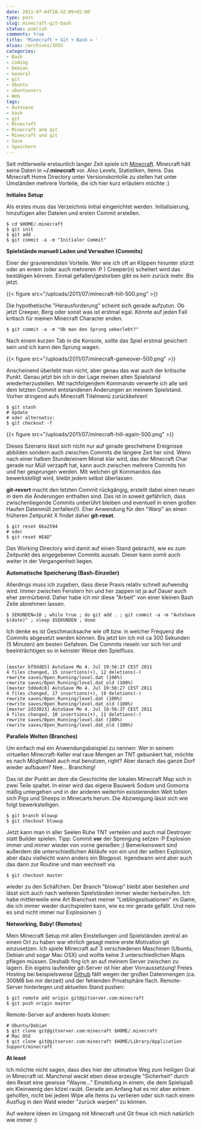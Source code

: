 ```yaml
---
date: 2011-07-04T20:42:09+02:00
type: post
slug: minecraft-git-bash
status: publish
comments: true
title: 'Minecraft + Git + Bash = '
alias: /archives/1693
categories:
- Bash
- Coding
- Debian
- General
- git
- Ubuntu
- ubuntuusers
- Web
tags:
- Autosave
- bash
- git
- Minecraft
- Minecraft and git
- Minecraft und git
- Save
- Speichern
---
```


Seit mittlerweile erstaunlich langer Zeit spiele ich [Minecraft](http://minecraft.net). Minecraft hält seine Daten in **~/.minecraft** vor. Also Levels, Statistiken, Items. Das Minecraft Home Directory unter Versionskontolle zu stellen hat unter Umständen mehrere Vorteile, die ich hier kurz erläutern möchte :)

**Initiales Setup**

Als erstes muss das Verzeichnis initial eingerichtet werden. Initialisierung, hinzufügen aller Dateien und ersten Commit erstellen.

```
$ cd $HOME/.minecraft
$ git init
$ git add .
$ git commit -a -m "Initialer Commit"
```


**Spielstände manuell Laden und Verwalten (Commits)**

Einer der gravierendsten Vorteile. Wer wie ich oft an Klippen hinunter stürzt oder an einem (oder auch mehreren :P ) Creeper(n) scheitert wird das bestätigen können. Einmal gefallen/gestorben gibt es kein zurück mehr. Bis jetzt.

{{< figure src="/uploads/2011/07/minecraft-hill-500.png" >}}

Die hypothetische "Herausforderung" scheint sich gerade aufzutun. Ob jetzt Creeper, Berg oder sonst was ist erstmal egal. Könnte auf jeden Fall kritisch für meinen Minecraft Character enden.

```
$ git commit -a -m "Ob man den Sprung ueberlebt?"
```


Nach einem kurzen Tab in die Konsole, sollte das Spiel erstmal gesichert sein und ich kann den Sprung wagen.

{{< figure src="/uploads/2011/07/minecraft-gameover-500.png" >}}

Anscheinend überlebt man nicht, aber genau das war auch der kritische Punkt. Genau jetzt bin ich in der Lage meinen alten Spielstand wiederherzustellen. Mit nachfolgendem Kommando verwerfe ich alle seit dem letzten Commit entstandenen Änderungen an meinem Spielstand. Vorher dringend aufs Minecraft Titelmenü zurückkehren!

```
$ git stash
# Update
# oder alternativ:
$ git checkout -f
```


{{< figure src="/uploads/2011/07/minecraft-hill-again-500.png" >}}

Dieses Szenario lässt sich nicht nur auf gerade geschehene Ereignisse abbilden sondern auch zwischen Commits die längere Zeit her sind. Wenn nach einer halben Stunde/einem Monat klar wird, das der Minecraft Char gerade nur Müll verzapft hat, kann auch zwischen mehrere Commits hin und her gesprungen werden. Mit welchen git Kommandos das bewerkstelligt wird, bleibt jedem selbst überlassen.

**git-revert** macht den letzten Commit rückgängig, erstellt dabei einen neuen in dem die Änderungen enthalten sind. Das ist in soweit gefährlich, dass zwischenliegende Commits unberührt bleiben und eventuell in einen großen Haufen Datenmüll zerfallen(!). Eher Anwendung für den "Warp" an einen früheren Zeitpunkt X findet daher **git-reset**.

```
$ git reset 66a2594
# oder
$ git reset HEAD^
```


Das Working Directory wird damit auf einen Stand gebracht, wie es zum Zeitpunkt des angegebenen Commits aussah. Dieser kann somit auch weiter in der Vergangenheit liegen.

**Automatische Speicherung (Bash-Einzeiler)**

Allerdings muss ich zugeben, dass diese Praxis relativ schnell aufwendig wird. Immer zwischen Fenstern hin und her zappen ist ja auf Dauer auch eher zermürbend. Daher habe ich mir diese "Arbeit" von einer kleinen Bash Zeile abnehmen lassen.

```
$ SEKUNDEN=10 ; while true ; do git add . ; git commit -a -m "AutoSave $(date)" ; sleep $SEKUNDEN ; done
```


Ich denke es ist Geschmacksache wie oft bzw. in welcher Frequenz die Commits abgesetzt werden können. Bis jetzt bin ich mit ca 300 Sekunden (5 Minuten) am besten Gefahren. Die Commits rieseln vor sich hin und beeinträchtigen so in keinster Weise den Spielfluss.

```

[master bf9dd85] AutoSave Mo 4. Jul 19:56:17 CEST 2011
4 files changed, 15 insertions(+), 12 deletions(-)
rewrite saves/0pen_Running/level.dat (100%)
rewrite saves/0pen_Running/level.dat_old (100%)
[master 5ddedc8] AutoSave Mo 4. Jul 19:56:27 CEST 2011
4 files changed, 17 insertions(+), 19 deletions(-)
rewrite saves/0pen_Running/level.dat (100%)
rewrite saves/0pen_Running/level.dat_old (100%)
[master 2d33023] AutoSave Mo 4. Jul 19:56:37 CEST 2011
4 files changed, 10 insertions(+), 11 deletions(-)
rewrite saves/0pen_Running/level.dat (100%)
rewrite saves/0pen_Running/level.dat_old (100%)

```


**Parallele Welten (Branches)**

Um einfach mal ein Anwendungsbeispiel zu nennen: Wer in seinem virtuellen Minecraft-Keller mal raue Mengen an TNT gebunkert hat, möchte es nach Möglichkeit auch mal benutzen, right? Aber danach das ganze Dorf wieder aufbauen? Nee... Branching!

Das ist der Punkt an dem die Geschichte der lokalen Minecraft Map sich in zwei Teile spaltet. In einer wird das eigene Bauwerk Sodom und Gomorra mäßig untergehen und in der anderen weiterhin existierenden Welt tollen sich Pigs und Sheeps in Minecarts herum. Die Abzweigung lässt sich wie folgt bewerkstelligen.

```
$ git branch blowup
$ git checkout blowup
```


Jetzt kann man in aller Seelen Ruhe TNT verteilen und auch mal Destroyer statt Builder spielen. Tipp: Commit **vor** der Sprengung setzen :P Explosion immer und immer wieder von vorne genießen ;) Bemerkenswert sind außerdem die unterschiedlichen Abläufe von ein und der selben Explosion, aber dazu vielleicht wann anders ein Blogpost. Irgendwann wird aber auch das dann zur Routine und man wechselt via

```
$ git checkout master
```


wieder zu den Schäfchen. Der Branch "blowup" bleibt aber bestehen und lässt sich auch nach weiteren Spielständen immer wieder herbeirufen. Ich habe mittlerweile eine Art Branchset meiner "Lieblingssituationen" im Game, die ich immer wieder durchspielen kann, wie es mir gerade gefällt. Und nein es sind nicht immer nur Explosionen :)

**Networking, Baby! (Remotes)**

Mein Minecraft Setup mit allen Einstellungen und Spielständen zentral an einem Ort zu haben war ehrlich gesagt meine erste Motivation git einzusetzen. Ich spiele Minecraft auf 3 verschiedenen Maschinen (Ubuntu, Debian und sogar Mac OSX) und wollte keine 3 unterschiedlichen Maps pflegen müssen. Deshalb fing ich an auf meinem Server zwischen zu lagern. Ein eigens laufender git-Server ist hier aber Vorraussetzung! Freies Hosting bei beispielsweise [Github](http://github.com) fällt wegen der großen Datenmengen (ca. 300MB bei mir derzeit) und der fehlenden Privatsphäre flach. Remote-Server hinterlegen und aktuellen Stand pushen:

```
$ git remote add origin git@gitserver.com:minecraft
$ git push origin master
```


Remote-Server auf anderen hosts klonen:

```
# Ubuntu/Debian
$ git clone git@gitserver.com:minecraft $HOME/.minecraft
# Mac OSX
$ git clone git@gitserver.com:minecraft $HOME/Library/Application Support/minecraft
```


**At least**

Ich möchte nicht sagen, dass dies hier der ultimative Weg zum heiligen Gral in Minecraft ist. Manchmal weckt eben diese erzeugte "Sicherheit" durch den Reset eine gewisse "Wayne..." Einstellung in einem, die dem Spielspaß ein Kleinwenig den kitzel raubt. Gerade am Anfang hat es mir aber extrem geholfen, nicht bei jedem Wipe alle Items zu verlieren oder sich nach einem Ausflug in den Wald wieder "zurück warpen" zu können.

Auf weitere Ideen im Umgang mit Minecraft und Git freue ich mich natürlich wie immer :)
